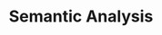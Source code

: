 ---
word: "true"

title: "Semantic Analysis"

categories: ['']

tags: ['Semantic', 'Analysis']

arwords: 'التحليل الدِّلالي'

arexps: []

enwords: ['Semantic Analysis']

enexps: []

arlexicons: 'ح'

enlexicons: 'S'

authors: ['Ruqayya Roshdy']

translators: ['']

citations: 'مقدمة في حوسبة اللغة العربية'

sources: 'مركز الملك عبدالله بن عبدالعزيز الدولي لخدمة اللغة العربية'

slug: ""
---